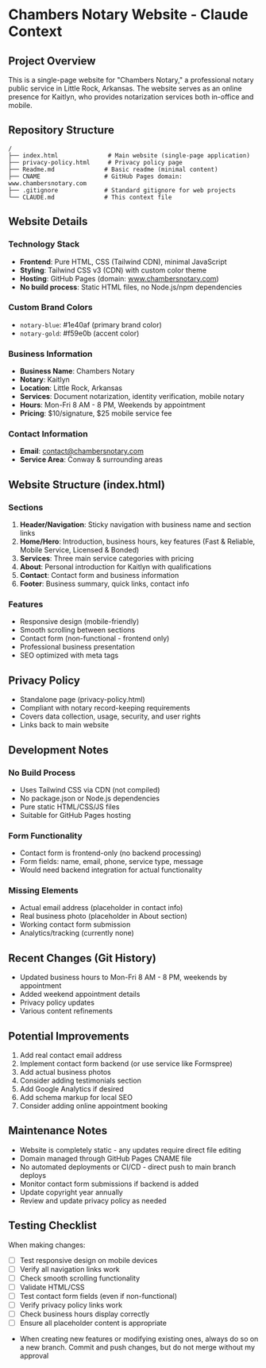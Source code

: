 # Chambers Notary Website - Claude Context

## Project Overview
This is a single-page website for "Chambers Notary," a professional notary public service in Little Rock, Arkansas. The website serves as an online presence for Kaitlyn, who provides notarization services both in-office and mobile.

## Repository Structure
```
/
├── index.html              # Main website (single-page application)
├── privacy-policy.html     # Privacy policy page
├── Readme.md              # Basic readme (minimal content)
├── CNAME                  # GitHub Pages domain: www.chambersnotary.com
├── .gitignore             # Standard gitignore for web projects
└── CLAUDE.md              # This context file
```

## Website Details

### Technology Stack
- **Frontend**: Pure HTML, CSS (Tailwind CDN), minimal JavaScript
- **Styling**: Tailwind CSS v3 (CDN) with custom color theme
- **Hosting**: GitHub Pages (domain: www.chambersnotary.com)
- **No build process**: Static HTML files, no Node.js/npm dependencies

### Custom Brand Colors
- `notary-blue`: #1e40af (primary brand color)
- `notary-gold`: #f59e0b (accent color)

### Business Information
- **Business Name**: Chambers Notary
- **Notary**: Kaitlyn
- **Location**: Little Rock, Arkansas
- **Services**: Document notarization, identity verification, mobile notary
- **Hours**: Mon-Fri 8 AM - 8 PM, Weekends by appointment
- **Pricing**: $10/signature, $25 mobile service fee

### Contact Information
- **Email**: contact@chambersnotary.com
- **Service Area**: Conway & surrounding areas

## Website Structure (index.html)

### Sections
1. **Header/Navigation**: Sticky navigation with business name and section links
2. **Home/Hero**: Introduction, business hours, key features (Fast & Reliable, Mobile Service, Licensed & Bonded)
3. **Services**: Three main service categories with pricing
4. **About**: Personal introduction for Kaitlyn with qualifications
5. **Contact**: Contact form and business information
6. **Footer**: Business summary, quick links, contact info

### Features
- Responsive design (mobile-friendly)
- Smooth scrolling between sections
- Contact form (non-functional - frontend only)
- Professional business presentation
- SEO optimized with meta tags

## Privacy Policy
- Standalone page (privacy-policy.html)
- Compliant with notary record-keeping requirements
- Covers data collection, usage, security, and user rights
- Links back to main website

## Development Notes

### No Build Process
- Uses Tailwind CSS via CDN (not compiled)
- No package.json or Node.js dependencies
- Pure static HTML/CSS/JS files
- Suitable for GitHub Pages hosting

### Form Functionality
- Contact form is frontend-only (no backend processing)
- Form fields: name, email, phone, service type, message
- Would need backend integration for actual functionality

### Missing Elements
- Actual email address (placeholder in contact info)
- Real business photo (placeholder in About section)
- Working contact form submission
- Analytics/tracking (currently none)

## Recent Changes (Git History)
- Updated business hours to Mon-Fri 8 AM - 8 PM, weekends by appointment
- Added weekend appointment details
- Privacy policy updates
- Various content refinements

## Potential Improvements
1. Add real contact email address
2. Implement contact form backend (or use service like Formspree)
3. Add actual business photos
4. Consider adding testimonials section
5. Add Google Analytics if desired
6. Add schema markup for local SEO
7. Consider adding online appointment booking

## Maintenance Notes
- Website is completely static - any updates require direct file editing
- Domain managed through GitHub Pages CNAME file
- No automated deployments or CI/CD - direct push to main branch deploys
- Monitor contact form submissions if backend is added
- Update copyright year annually
- Review and update privacy policy as needed

## Testing Checklist
When making changes:
- [ ] Test responsive design on mobile devices
- [ ] Verify all navigation links work
- [ ] Check smooth scrolling functionality
- [ ] Validate HTML/CSS
- [ ] Test contact form fields (even if non-functional)
- [ ] Verify privacy policy links work
- [ ] Check business hours display correctly
- [ ] Ensure all placeholder content is appropriate
- When creating new features or modifying existing ones, always do so on a new branch. Commit and push changes, but do not merge without my approval